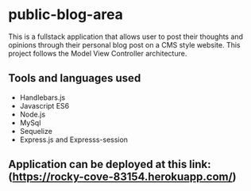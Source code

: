 # public-blog-area
This is a fullstack application that allows user to post their thoughts and opinions through their personal blog post on a CMS style website. This project follows the Model View Controller architecture.

## Tools and languages used
* Handlebars.js
* Javascript ES6
* Node.js
* MySql
* Sequelize
* Express.js and Expresss-session

## Application can be deployed at this link: (https://rocky-cove-83154.herokuapp.com/)
